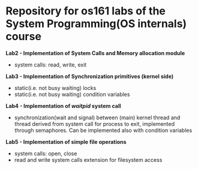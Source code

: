 # Repository for os161 labs of the System Programming(OS internals) course 

 **Lab2 - Implementation of System Calls and Memory allocation module**
 - system calls: read, write, exit
 
 **Lab3 - Implementation of Synchronization primitives (kernel side)**
 - static(i.e. not busy waiting) locks
 - static(i.e. not busy waiting) condition variables
 
 **Lab4 - Implementation of *waitpid* system call**
 - synchronization(wait and signal) between (main) kernel thread and thread derived from system call for process to exit, implemented through semaphores. Can be implemented also with condition variables 
 
 **Lab5 - Implementation of simple file operations**
 - system calls: open, close
 - read and write system calls extension for filesystem access
